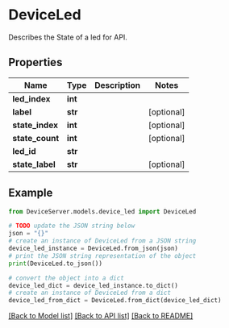 # DeviceLed

Describes the State of a led for API.

## Properties

Name | Type | Description | Notes
------------ | ------------- | ------------- | -------------
**led_index** | **int** |  | 
**label** | **str** |  | [optional] 
**state_index** | **int** |  | [optional] 
**state_count** | **int** |  | [optional] 
**led_id** | **str** |  | 
**state_label** | **str** |  | [optional] 

## Example

```python
from DeviceServer.models.device_led import DeviceLed

# TODO update the JSON string below
json = "{}"
# create an instance of DeviceLed from a JSON string
device_led_instance = DeviceLed.from_json(json)
# print the JSON string representation of the object
print(DeviceLed.to_json())

# convert the object into a dict
device_led_dict = device_led_instance.to_dict()
# create an instance of DeviceLed from a dict
device_led_from_dict = DeviceLed.from_dict(device_led_dict)
```
[[Back to Model list]](../README.md#documentation-for-models) [[Back to API list]](../README.md#documentation-for-api-endpoints) [[Back to README]](../README.md)


